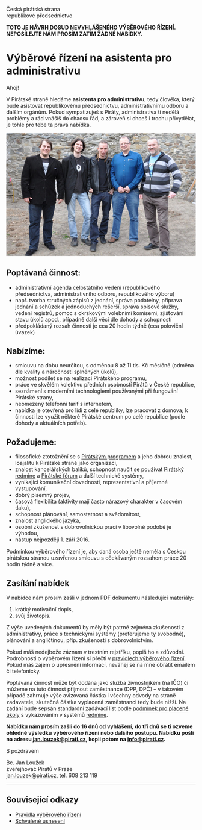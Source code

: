Česká pirátská strana  
republikové předsednictvo

**TOTO JE NÁVRH DOSUD NEVYHLÁŠENÉHO VÝBĚROVÉHO ŘÍZENÍ. NEPOSÍLEJTE NÁM PROSÍM ZATÍM ŽÁDNÉ NABÍDKY.**

Výběrové řízení na asistenta pro administrativu
========================

Ahoj!

V Pirátské straně hledáme **asistenta pro administrativu**, tedy člověka, který bude asistovat republikovému předsednictvu, administrativnímu odboru a dalším orgánům. Pokud sympatizuješ s Piráty, administrativa ti nedělá problémy a rád vnášíš do chaosu řád, a zároveň si chceš i trochu přivydělat, je tohle pro tebe ta pravá nabídka. 

![Republikové předsednictvo Pirátů](predsednictvo.jpg)

## Poptávaná činnost:

* administrativní agenda celostátního vedení (republikového předsednictva, administrativního odboru, republikového výboru) 
* např. tvorba stručných zápisů z jednání, správa podatelny, příprava jednání a schůzek a jednoduchých rešerší, správa spisové služby, vedení registrů, pomoc s okrskovými volebními komisemi, zjišťování stavu úkolů apod., případně další věci dle dohody a schopností
* předpokládaný rozsah činnosti je cca 20 hodin týdně (cca poloviční úvazek)

## Nabízíme:

* smlouvu na dobu neurčitou, s odměnou 8 až 11 tis. Kč měsíčně (odměna dle kvality a náročnosti splněných úkolů),
* možnost podílet se na realizaci Pirátského programu,
* práce ve skvělém kolektivu předních osobností Pirátů v České republice,
* seznámení s moderními technologiemi používanými při fungování Pirátské strany,
* neomezený telefonní tarif s internetem, 
* nabídka je otevřená pro lidi z celé republiky, lze pracovat z domova; k činnosti lze využít některé Pirátské centrum po celé republice (podle dohody a aktuálních potřeb).

## Požadujeme:

* filosofické ztotožnění se s [Pirátským programem][program] a jeho dobrou znalost, loajalitu k Pirátské straně jako organizaci,
* znalost kancelářských balíků, schopnost naučit se používat [Pirátský redmine][redmine] a [Pirátské fórum][forum] a další technické systémy,
* vynikající komunikační dovednosti, reprezentativní a příjemné vystupování,
* dobrý písemný projev,
* časová flexibilita (aktivity mají často nárazový charakter v časovém tlaku),
* schopnost plánování, samostatnost a svědomitost,
* znalost anglického jazyka,
* osobní zkušenost s dobrovolnickou prací v libovolné podobě je výhodou,
* nástup nejpozději 1. září 2016.

Podmínkou výběrového řízení je, aby daná osoba ještě neměla s Českou pirátskou stranou uzavřenou smlouvu s očekávaným rozsahem práce 20 hodin týdně a více. 

[program]: https://www.pirati.cz/program/start
[forum]: https://forum.pirati.cz
[redmine]: https://redmine.pirati.cz/

## Zasílání nabídek

V nabídce nám prosím zašli v jednom PDF dokumentu následující materiály: 

1. krátký motivační dopis,
2. svůj životopis.

Z výše uvedených dokumentů by měly být patrné zejména zkušenosti z administrativy, práce s technickými systémy (preferujeme ty svobodné), plánování a angličtinou, příp. zkušenosti s dobrovolnictvím.


[plan]: https://redmine.pirati.cz/projects/senat/roadmap

Pokud máš nedejbože záznam v trestním rejstříku, popiš ho a zdůvodni. Podrobnosti o výběrovém řízení si přečti v [pravidlech výběrového řízení](pravidla.md). Pokud máš zájem o upřesnění informací, neváhej se na mne obrátit emailem či telefonicky.

Poptávaná činnost může být dodána jako služba živnostníkem (na IČO) či můžeme na tuto činnost přijmout zaměstnance (DPP, DPČ) – v takovém případě zahrnuje výše avizovaná částka i všechny odvody na straně zadavatele, skutečná částka vyplacená zaměstnanci tedy bude nižší. Na zadání bude sepsán standardní zadávací list podle [podmínek pro placené úkoly](https://github.com/pirati-cz/sablony/blob/4b07ba675434ee634c527909d537122264cc712e/ukoly/podminky/podminky.md) s vykazováním v systémů [redmine][redmine].

**Nabídku nám prosím zašli do 16 dnů od vyhlášení, do tří dnů se ti ozveme ohledně výsledku výběrového řízení nebo dalšího postupu. Nabídku pošli na adresu <jan.louzek@pirati.cz>, kopii potom na <info@pirati.cz>.**

S pozdravem 

Bc. Jan Loužek  
zveřejňovač Pirátů v Praze  
<jan.louzek@pirati.cz>, tel. 608 213 119

----

## Související odkazy

* [Pravidla výběrového řízení](pravidla.md)
* [Schválené usnesení](usneseni.md) 
